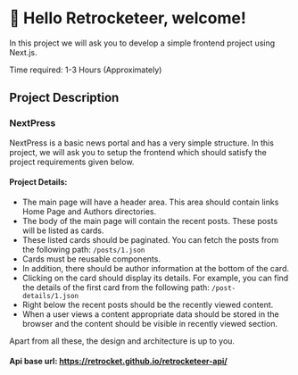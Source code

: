 # 🚀 Hello Retrocketeer, welcome!

In this project we will ask you to develop a simple frontend project using Next.js.

Time required: 1-3 Hours (Approximately)

## Project Description

### NextPress
NextPress is a basic news portal and has a very simple structure. In this project, we will ask you to setup the frontend which should satisfy the project requirements given below.

#### Project Details:
- The main page will have a header area. This area should contain links Home Page and Authors directories.
- The body of the main page will contain the recent posts. These posts will be listed as cards.
- These listed cards should be paginated. You can fetch the posts from the following path: ```/posts/1.json```
- Cards must be reusable components.
- In addition, there should be author information at the bottom of the card.
- Clicking on the card should display its details. For example, you can find the details of the first card from the following path: ```/post-details/1.json```
- Right below the recent posts should be the recently viewed content.
- When a user views a content appropriate data should be stored in the browser and the content should be visible in recently viewed section.

Apart from all these, the design and architecture is up to you.

#### Api base url: https://retrocket.github.io/retrocketeer-api/
